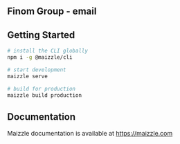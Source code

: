 ## Finom Group - email

## Getting Started

```sh
# install the CLI globally
npm i -g @maizzle/cli

# start development
maizzle serve

# build for production
maizzle build production
```

## Documentation

Maizzle documentation is available at https://maizzle.com

